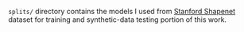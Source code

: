 `splits/` directory contains the models I used from [Stanford Shapenet](shapenet.cs.stanford.edu/) dataset for training and synthetic-data testing portion of this work.
